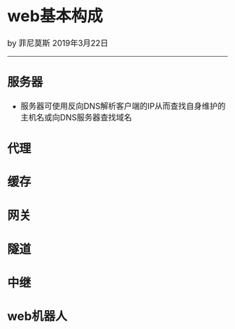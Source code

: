 <font size="4">

# web基本构成

by 菲尼莫斯 2019年3月22日

---

## 服务器

* 服务器可使用反向DNS解析客户端的IP从而查找自身维护的主机名或向DNS服务器查找域名

## 代理

## 缓存

## 网关

## 隧道

## 中继

## web机器人

</font>
